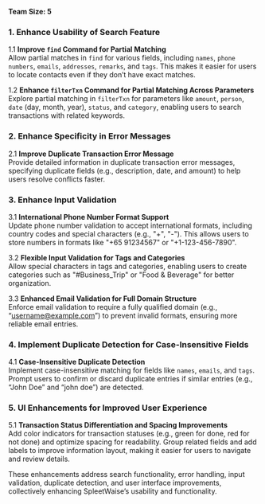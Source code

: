 **Team Size: 5**

### 1. Enhance Usability of Search Feature

1.1 **Improve `find` Command for Partial Matching**  
Allow partial matches in `find` for various fields, including `names`, `phone numbers`, `emails`, `addresses`, `remarks`, and `tags`. This makes it easier for users to locate contacts even if they don’t have exact matches.

1.2 **Enhance `filterTxn` Command for Partial Matching Across Parameters**  
Explore partial matching in `filterTxn` for parameters like `amount`, `person`, `date` (day, month, year), `status`, and `category`, enabling users to search transactions with related keywords.

### 2. Enhance Specificity in Error Messages

2.1 **Improve Duplicate Transaction Error Message**  
Provide detailed information in duplicate transaction error messages, specifying duplicate fields (e.g., description, date, and amount) to help users resolve conflicts faster.

### 3. Enhance Input Validation

3.1 **International Phone Number Format Support**  
Update phone number validation to accept international formats, including country codes and special characters (e.g., "+", "-"). This allows users to store numbers in formats like "+65 91234567" or "+1-123-456-7890".

3.2 **Flexible Input Validation for Tags and Categories**  
Allow special characters in tags and categories, enabling users to create categories such as "#Business_Trip" or "Food & Beverage" for better organization.

3.3 **Enhanced Email Validation for Full Domain Structure**  
Enforce email validation to require a fully qualified domain (e.g., “username@example.com”) to prevent invalid formats, ensuring more reliable email entries.

### 4. Implement Duplicate Detection for Case-Insensitive Fields

4.1 **Case-Insensitive Duplicate Detection**  
Implement case-insensitive matching for fields like `names`, `emails`, and `tags`. Prompt users to confirm or discard duplicate entries if similar entries (e.g., “John Doe” and “john doe”) are detected.

### 5. UI Enhancements for Improved User Experience

5.1 **Transaction Status Differentiation and Spacing Improvements**  
Add color indicators for transaction statuses (e.g., green for done, red for not done) and optimize spacing for readability. Group related fields and add labels to improve information layout, making it easier for users to navigate and review details.

These enhancements address search functionality, error handling, input validation, duplicate detection, and user interface improvements, collectively enhancing SpleetWaise’s usability and functionality.
